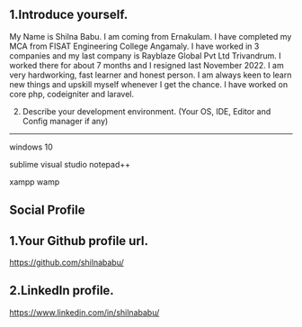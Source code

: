 1.Introduce yourself.
---------------------------

My Name is Shilna Babu. I am coming from Ernakulam. I have completed my MCA from FISAT Engineering College Angamaly.
I have worked in 3 companies and my last company is Rayblaze Global Pvt Ltd Trivandrum. I worked there for about 7 months and I resigned last November 2022.
I am very hardworking, fast learner and honest person. I am always keen to learn new things and upskill myself whenever I get the chance. I have worked on core php, codeigniter and laravel. 

2. Describe your development environment. (Your OS, IDE, Editor and Config manager if any)
--------------------------------------------------------------

windows 10 

sublime
visual studio
notepad++

xampp
wamp


## Social Profile

1.Your Github profile url.
-----------------------------

https://github.com/shilnababu/

2.LinkedIn profile.
-------------------------------

https://www.linkedin.com/in/shilnababu/
